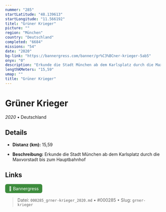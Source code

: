 ```yaml
---
nummer: "285"
startLatitude: "48.139613"
startLongitude: "11.566192"
titel: "Grüner Krieger"
picture: ""
region: "München"
country: "Deutschland"
completed: "6684"
missions: "54"
date: "2020"
bg-link: "https://bannergress.com/banner/gr%C3%BCner-krieger-5ab5"
onyx: "0"
description: "Erkunde die Stadt München ab dem Karlsplatz durch die Maxvorstadt bis zum Hauptbahnhof"
lengthKMeters: "15,59"
umap: ""
title: "Grüner Krieger"
---
```

# Grüner Krieger

*2020* • Deutschland



## Details
- **Distanz (km):** 15,59



- **Beschreibung:** Erkunde die Stadt München ab dem Karlsplatz durch die Maxvorstadt bis zum Hauptbahnhof


## Links
<div style="margin-top: 0.5em;">
<a href="https://bannergress.com/banner/gr%C3%BCner-krieger-5ab5" target="_blank" style="display:inline-block;margin-right:8px;padding:6px 12px;background-color:#3c8b3c;color:white;text-decoration:none;border-radius:6px;">🔗 Bannergress</a>

</div>


> Datei: `000285_grner-krieger_2020.md` • #000285 • Slug: `grner-krieger`
